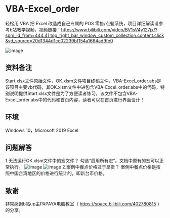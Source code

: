 # VBA-Excel_order
轻松用 VBA 把 Excel 改造成自己专属的 POS 零售/点餐系统，项目详细解读请参考b站教学视频，视频链接：https://www.bilibili.com/video/BV1sV4y127jx/?spm_id_from=444.41.top_right_bar_window_custom_collection.content.click&vd_source=20d1344d1cc02239bf154a1664ad9fe0

![image](https://github.com/JunHuaBai96/VBA-Excel_order/assets/102909786/4608dfc9-be6e-4fe4-8f2b-45a65aad1f07)

## 资料备注
Start.xlsx文件原始文件，OK.xlsm文件项目终稿文件，VBA-Excel_order.abs是该项目主要vb代码，其OK.xlsm文件中进包含VBA-Excel_order.abs中的代码。特别说明提供Start.xlsx文件是为了方便读者练习，该文件不包含VBA-Excel_order.abs中的代码和首页内容，读者可以在首页进行界面设计！

## 环境
Windows 10，Microsoft 2019 Excel

## 问题解答
1.无法运行OK.xlsm文件中的宏文件？
勾选“启用所有宏”。文档中原有的宏可以正常执行。
![image](https://github.com/JunHuaBai96/VBA-Excel_order/assets/102909786/8018bda6-0546-4179-98f2-72af0a14f6c7)
![image](https://github.com/JunHuaBai96/VBA-Excel_order/assets/102909786/804d1f23-17f9-4f4c-be9c-265fb53d5933)
2.案例中餐点价格过于昂贵？
案例中餐点价格是按照中国台湾地区的价格进行统计的，即新台币价格。

##  致谢
非常感谢b站up主PAPAYA电脑教室（ https://space.bilibili.com/402780815 ）的分享。
